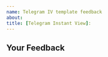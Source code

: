 ```yaml
---
name: Telegram IV template feedback
about:
title: [Telegram Instant View]:
---
```

## Your Feedback

<!--
Tell us about what you say about your experience in our Telegram IV-friendly pages.
-->